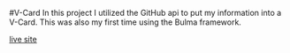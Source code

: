 #V-Card
In this project I utilized the GitHub api to put my information into a V-Card. This was also my first time using the Bulma framework.

[live site](tiy-ryan-vcard.surge.sh)
